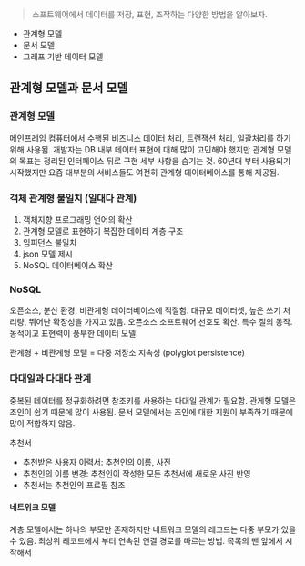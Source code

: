 > 소프트웨어에서 데이터를 저장, 표현, 조작하는 다양한 방법을 알아보자.
- 관계형 모델
- 문서 모델
- 그래프 기반 데이터 모델


## 관계형 모델과 문서 모델

### 관계형 모델
메인프레임 컴퓨터에서 수행된 비즈니스 데이터 처리, 트랜잭션 처리, 일괄처리를 하기 위해 사용됨.
개발자는 DB 내부 데이터 표현에 대해 많이 고민해야 했지만 관계형 모델의 목표는 정리된 인터페이스 뒤로 구현 세부 사항을 숨기는 것.
60년대 부터 사용되기 시작했지만 요즘 대부분의 서비스들도 여전히 관계형 데이터베이스를 통해 제공됨.

### 객체 관계형 불일치 (일대다 관계)
1. 객체지향 프로그래밍 언어의 확산
2. 관계형 모델로 표현하기 복잡한 데이터 계층 구조
3. 임피던스 불일치
4. json 모델 제시
5. NoSQL 데이터베이스 확산

### NoSQL
오픈소스, 분산 환경, 비관계형 데이터베이스에 적절함.
대규모 데이터셋, 높은 쓰기 처리량, 뛰어난 확장성을 가지고 있음.
오픈소스 소프트웨어 선호도 확산.
특수 질의 동작.
동적이고 표현력이 풍부한 데이터 모델.

관계형 + 비관계형 모델 = 다중 저장소 지속성 (polyglot persistence)

### 다대일과 다대다 관계
중복된 데이터를 정규화하려면 참조키를 사용하는 다대일 관계가 필요함.
관게형 모델은 조인이 쉽기 때문에 많이 사용됨.
문서 모델에서는 조인에 대한 지원이 부족하기 때문에 많이 적합하지 않음.

추천서
- 추천받은 사용자 이력서: 추천인의 이름, 사진
- 추천인의 이름 변경: 추천인이 작성한 모든 추천서에 새로운 사진 반영
- 추천서는 추천인의 프로필 참조

#### 네트위크 모델
계층 모델에서는 하나의 부모만 존재하지만 네트워크 모델의 레코드는 다중 부모가 있을 수 있음.
최상위 레코드에서 부터 연속된 연결 경로를 따르는 방법.
목록의 맨 앞에서 시작해서 
